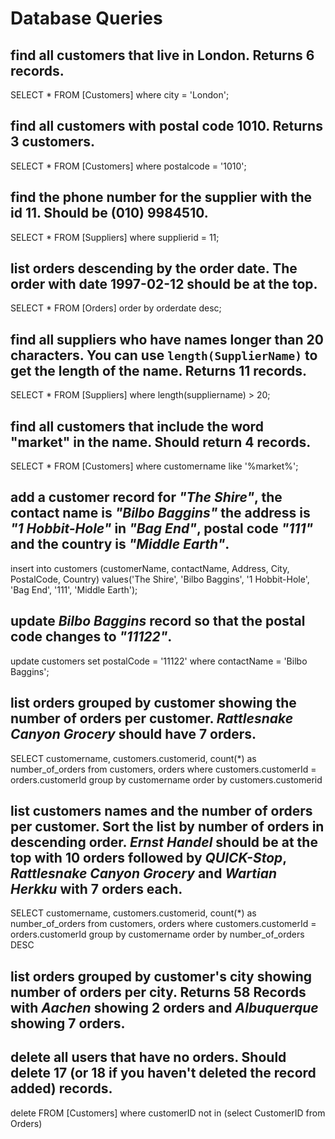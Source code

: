 # Database Queries

## find all customers that live in London. Returns 6 records.

SELECT * FROM [Customers]
where city = 'London';

## find all customers with postal code 1010. Returns 3 customers.

SELECT * FROM [Customers]
where postalcode = '1010';

## find the phone number for the supplier with the id 11. Should be (010) 9984510.

SELECT * FROM [Suppliers]
where supplierid = 11;

## list orders descending by the order date. The order with date 1997-02-12 should be at the top.

SELECT * FROM [Orders]
order by orderdate desc;

## find all suppliers who have names longer than 20 characters. You can use `length(SupplierName)` to get the length of the name. Returns 11 records.

SELECT * FROM [Suppliers]
where length(suppliername) > 20;

## find all customers that include the word "market" in the name. Should return 4 records.

SELECT * FROM [Customers]
where customername like '%market%';

## add a customer record for _"The Shire"_, the contact name is _"Bilbo Baggins"_ the address is _"1 Hobbit-Hole"_ in _"Bag End"_, postal code _"111"_ and the country is _"Middle Earth"_.

insert into customers (customerName, contactName, Address, City, PostalCode, Country) 
values('The Shire', 'Bilbo Baggins', '1 Hobbit-Hole', 'Bag End', '111', 'Middle Earth');

## update _Bilbo Baggins_ record so that the postal code changes to _"11122"_.

update customers 
set postalCode = '11122'
where contactName = 'Bilbo Baggins';

## list orders grouped by customer showing the number of orders per customer. _Rattlesnake Canyon Grocery_ should have 7 orders.

SELECT customername, customers.customerid, count(*) as number_of_orders
from customers, orders
where customers.customerId = orders.customerId
group by customername
order by customers.customerid

## list customers names and the number of orders per customer. Sort the list by number of orders in descending order. _Ernst Handel_ should be at the top with 10 orders followed by _QUICK-Stop_, _Rattlesnake Canyon Grocery_ and _Wartian Herkku_ with 7 orders each.

SELECT customername, customers.customerid, count(*) as number_of_orders
from customers, orders
where customers.customerId = orders.customerId
group by customername
order by number_of_orders DESC

## list orders grouped by customer's city showing number of orders per city. Returns 58 Records with _Aachen_ showing 2 orders and _Albuquerque_ showing 7 orders.

## delete all users that have no orders. Should delete 17 (or 18 if you haven't deleted the record added) records.

delete FROM [Customers]
where customerID not in (select CustomerID from Orders)
